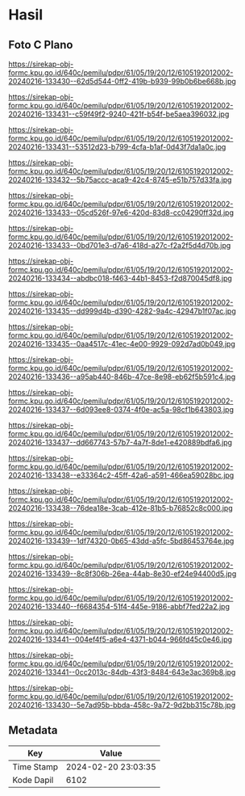 # Hasil

## Foto C Plano

https://sirekap-obj-formc.kpu.go.id/640c/pemilu/pdpr/61/05/19/20/12/6105192012002-20240216-133430--62d5d544-0ff2-419b-b939-99b0b6be668b.jpg

https://sirekap-obj-formc.kpu.go.id/640c/pemilu/pdpr/61/05/19/20/12/6105192012002-20240216-133431--c59f49f2-9240-421f-b54f-be5aea396032.jpg

https://sirekap-obj-formc.kpu.go.id/640c/pemilu/pdpr/61/05/19/20/12/6105192012002-20240216-133431--53512d23-b799-4cfa-b1af-0d43f7da1a0c.jpg

https://sirekap-obj-formc.kpu.go.id/640c/pemilu/pdpr/61/05/19/20/12/6105192012002-20240216-133432--5b75accc-aca9-42c4-8745-e51b757d33fa.jpg

https://sirekap-obj-formc.kpu.go.id/640c/pemilu/pdpr/61/05/19/20/12/6105192012002-20240216-133433--05cd526f-97e6-420d-83d8-cc04290ff32d.jpg

https://sirekap-obj-formc.kpu.go.id/640c/pemilu/pdpr/61/05/19/20/12/6105192012002-20240216-133433--0bd701e3-d7a6-418d-a27c-f2a2f5d4d70b.jpg

https://sirekap-obj-formc.kpu.go.id/640c/pemilu/pdpr/61/05/19/20/12/6105192012002-20240216-133434--abdbc018-f463-44b1-8453-f2d870045df8.jpg

https://sirekap-obj-formc.kpu.go.id/640c/pemilu/pdpr/61/05/19/20/12/6105192012002-20240216-133435--dd999d4b-d390-4282-9a4c-42947b1f07ac.jpg

https://sirekap-obj-formc.kpu.go.id/640c/pemilu/pdpr/61/05/19/20/12/6105192012002-20240216-133435--0aa4517c-41ec-4e00-9929-092d7ad0b049.jpg

https://sirekap-obj-formc.kpu.go.id/640c/pemilu/pdpr/61/05/19/20/12/6105192012002-20240216-133436--a95ab440-846b-47ce-8e98-eb62f5b591c4.jpg

https://sirekap-obj-formc.kpu.go.id/640c/pemilu/pdpr/61/05/19/20/12/6105192012002-20240216-133437--6d093ee8-0374-4f0e-ac5a-98cf1b643803.jpg

https://sirekap-obj-formc.kpu.go.id/640c/pemilu/pdpr/61/05/19/20/12/6105192012002-20240216-133437--dd667743-57b7-4a7f-8de1-e420889bdfa6.jpg

https://sirekap-obj-formc.kpu.go.id/640c/pemilu/pdpr/61/05/19/20/12/6105192012002-20240216-133438--e33364c2-45ff-42a6-a591-466ea59028bc.jpg

https://sirekap-obj-formc.kpu.go.id/640c/pemilu/pdpr/61/05/19/20/12/6105192012002-20240216-133438--76dea18e-3cab-412e-81b5-b76852c8c000.jpg

https://sirekap-obj-formc.kpu.go.id/640c/pemilu/pdpr/61/05/19/20/12/6105192012002-20240216-133439--1df74320-0b65-43dd-a5fc-5bd86453764e.jpg

https://sirekap-obj-formc.kpu.go.id/640c/pemilu/pdpr/61/05/19/20/12/6105192012002-20240216-133439--8c8f306b-26ea-44ab-8e30-ef24e94400d5.jpg

https://sirekap-obj-formc.kpu.go.id/640c/pemilu/pdpr/61/05/19/20/12/6105192012002-20240216-133440--f6684354-51f4-445e-9186-abbf7fed22a2.jpg

https://sirekap-obj-formc.kpu.go.id/640c/pemilu/pdpr/61/05/19/20/12/6105192012002-20240216-133441--004ef4f5-a6e4-4371-b044-966fd45c0e46.jpg

https://sirekap-obj-formc.kpu.go.id/640c/pemilu/pdpr/61/05/19/20/12/6105192012002-20240216-133441--0cc2013c-84db-43f3-8484-643e3ac369b8.jpg

https://sirekap-obj-formc.kpu.go.id/640c/pemilu/pdpr/61/05/19/20/12/6105192012002-20240216-133430--5e7ad95b-bbda-458c-9a72-9d2bb315c78b.jpg


## Metadata

| Key        | Value               |
| ---------- | ------------------- |
| Time Stamp | 2024-02-20 23:03:35 |
| Kode Dapil | 6102                |



